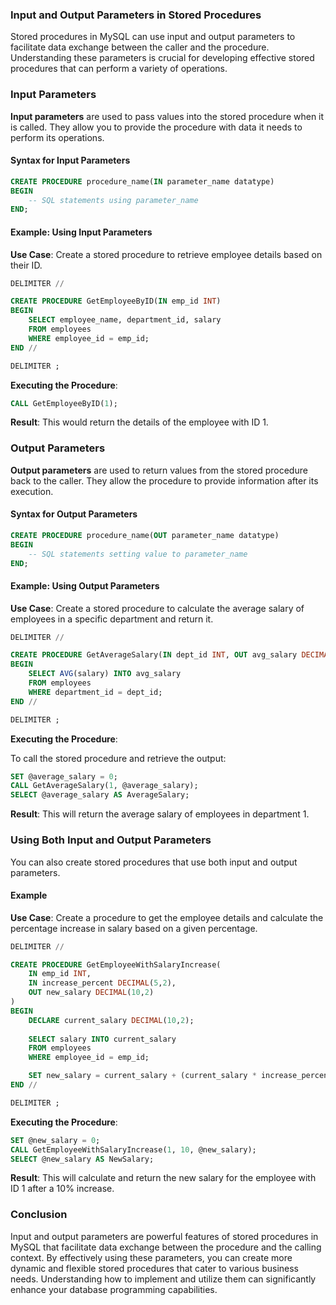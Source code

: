 ### Input and Output Parameters in Stored Procedures

Stored procedures in MySQL can use input and output parameters to facilitate data exchange between the caller and the procedure. Understanding these parameters is crucial for developing effective stored procedures that can perform a variety of operations.

### Input Parameters

**Input parameters** are used to pass values into the stored procedure when it is called. They allow you to provide the procedure with data it needs to perform its operations.

#### Syntax for Input Parameters

```sql
CREATE PROCEDURE procedure_name(IN parameter_name datatype)
BEGIN
    -- SQL statements using parameter_name
END;
```

#### Example: Using Input Parameters

**Use Case**: Create a stored procedure to retrieve employee details based on their ID.

```sql
DELIMITER //

CREATE PROCEDURE GetEmployeeByID(IN emp_id INT)
BEGIN
    SELECT employee_name, department_id, salary
    FROM employees
    WHERE employee_id = emp_id;
END //

DELIMITER ;
```

**Executing the Procedure**:

```sql
CALL GetEmployeeByID(1);
```

**Result**: This would return the details of the employee with ID 1.

### Output Parameters

**Output parameters** are used to return values from the stored procedure back to the caller. They allow the procedure to provide information after its execution.

#### Syntax for Output Parameters

```sql
CREATE PROCEDURE procedure_name(OUT parameter_name datatype)
BEGIN
    -- SQL statements setting value to parameter_name
END;
```

#### Example: Using Output Parameters

**Use Case**: Create a stored procedure to calculate the average salary of employees in a specific department and return it.

```sql
DELIMITER //

CREATE PROCEDURE GetAverageSalary(IN dept_id INT, OUT avg_salary DECIMAL(10,2))
BEGIN
    SELECT AVG(salary) INTO avg_salary
    FROM employees
    WHERE department_id = dept_id;
END //

DELIMITER ;
```

**Executing the Procedure**:

To call the stored procedure and retrieve the output:

```sql
SET @average_salary = 0;
CALL GetAverageSalary(1, @average_salary);
SELECT @average_salary AS AverageSalary;
```

**Result**: This will return the average salary of employees in department 1.

### Using Both Input and Output Parameters

You can also create stored procedures that use both input and output parameters. 

#### Example

**Use Case**: Create a procedure to get the employee details and calculate the percentage increase in salary based on a given percentage.

```sql
DELIMITER //

CREATE PROCEDURE GetEmployeeWithSalaryIncrease(
    IN emp_id INT,
    IN increase_percent DECIMAL(5,2),
    OUT new_salary DECIMAL(10,2)
)
BEGIN
    DECLARE current_salary DECIMAL(10,2);
    
    SELECT salary INTO current_salary
    FROM employees
    WHERE employee_id = emp_id;

    SET new_salary = current_salary + (current_salary * increase_percent / 100);
END //

DELIMITER ;
```

**Executing the Procedure**:

```sql
SET @new_salary = 0;
CALL GetEmployeeWithSalaryIncrease(1, 10, @new_salary);
SELECT @new_salary AS NewSalary;
```

**Result**: This will calculate and return the new salary for the employee with ID 1 after a 10% increase.

### Conclusion

Input and output parameters are powerful features of stored procedures in MySQL that facilitate data exchange between the procedure and the calling context. By effectively using these parameters, you can create more dynamic and flexible stored procedures that cater to various business needs. Understanding how to implement and utilize them can significantly enhance your database programming capabilities.
